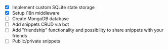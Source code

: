 - [x] Implement custom SQLite state storage
- [x] Setup i18n middleware
- [ ] Create MongoDB database
- [ ] Add snippets CRUD via bot
- [ ] Add "friendship" functionality and possibility to share snippets with your friends
- [ ] Public/private snippets